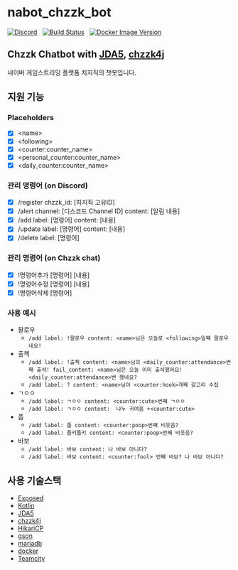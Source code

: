# nabot_chzzk_bot

[![Discord](https://img.shields.io/discord/1250093195870867577)](https://discord.gg/up8ANZegmy)&nbsp; &nbsp;[![Build Status](https://teamcity.mori.space/app/rest/builds/buildType:NabotChzzkBot_Build/statusIcon)](https://teamcity.mori.space/project/NabotChzzkBot)&nbsp; &nbsp;[![Docker Image Version](https://img.shields.io/docker/v/dalbodeule/chzzkbot)](https://hub.docker.com/repository/docker/dalbodeule/chzzkbot/general)

## Chzzk Chatbot with [JDA5](https://github.com/discord-jda/JDA), [chzzk4j](https://github.com/R2turnTrue/chzzk4j)

네이버 게임스트리밍 플랫폼 치지직의 챗봇입니다.

## 지원 기능

### Placeholders

- [x] \<name>
- [x] \<following>
- [x] \<counter:counter_name>
- [x] \<personal_counter:counter_name>
- [x] \<daily_counter:counter_name>

### 관리 명령어 (on Discord)
- [x] /register chzzk_id: \[치지직 고유ID]
- [x] /alert channel: \[디스코드 Channel ID] content: \[알림 내용]
- [x] /add label: \[명령어] content: \[내용]
- [x] /update label: \[명령어] content: \[내용]
- [x] /delete label: \[명령어]
### 관리 명령어 (on Chzzk chat)
- [x] !명령어추가 \[명령어] \[내용]
- [x] !명령어수정 \[명령어] \[내용]
- [x] !명령어삭제 \[명령어]

### 사용 예시
- 팔로우
  - `/add label: !팔로우 content: <name>님은 오늘로 <following>일째 팔로우네요!`
- 출첵
  - `/add label: !출첵 content: <name>님의 <daily_counter:attendance>번째 출석! fail_content: <name>님은 오늘 이미 출석했어요! <daily_counter:attendance>번 했네요?`
  - `/add label: ? content: <name>님이 <counter:hook>개째 갈고리 수집`
- ㄱㅇㅇ
  - `/add label: ㄱㅇㅇ content: <counter:cute>번째 ㄱㅇㅇ`
  - `/add label: ㄱㅇㅇ content:  나누 귀여움 +<counter:cute>`
- 풉
  - `/add label: 풉 content: <counter:poop>번째 비웃음?`
  - `/add label: 풉키풉키 content: <counter:poop>번째 비웃음?`
- 바보
  - `/add label: 바보 content: 나 바보 아니다?`
  - `/add label: 바보 content: <counter:fool> 번째 바보? 나 바보 아니다?`

## 사용 기술스택
- [Exposed](https://github.com/JetBrains/Exposed)
- [Kotlin](https://github.com/JetBrains/kotlin)
- [JDA5](https://github.com/discord-jda/JDA)
- [chzzk4j](https://github.com/R2turnTrue/chzzk4j)
- [HikariCP](https://github.com/brettwooldridge/HikariCP)
- [gson](https://github.com/google/gson)
- [mariadb](https://mariadb.org/)
- [docker](https://www.docker.com/)
- [Teamcity](https://www.jetbrains.com/teamcity/)
